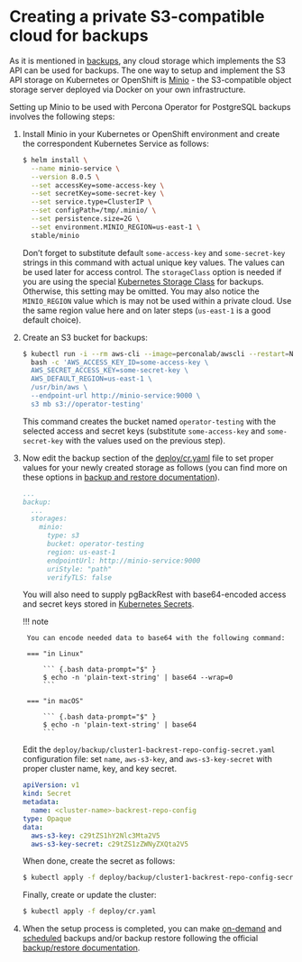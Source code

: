 # Creating a private S3-compatible cloud for backups

As it is mentioned in [backups](backups.md), any cloud storage which
implements the S3 API can be used for backups. The one way to setup and
implement the S3 API storage on Kubernetes or OpenShift is
[Minio](https://www.minio.io/) - the S3-compatible object storage server
deployed via Docker on your own infrastructure.

Setting up Minio to be used with Percona Operator for PostgreSQL backups involves
the following steps:

1. Install Minio in your Kubernetes or OpenShift
    environment and create the correspondent Kubernetes Service as
    follows:

    ``` {.bash data-prompt="$" }
    $ helm install \
      --name minio-service \
      --version 8.0.5 \
      --set accessKey=some-access-key \
      --set secretKey=some-secret-key \
      --set service.type=ClusterIP \
      --set configPath=/tmp/.minio/ \
      --set persistence.size=2G \
      --set environment.MINIO_REGION=us-east-1 \
      stable/minio
    ```

    Don’t forget to substitute default `some-access-key` and `some-secret-key`
    strings in this command with actual unique key values. The values can be
    used later for access control. The `storageClass` option is needed if you
    are using the special [Kubernetes Storage Class](https://kubernetes.io/docs/concepts/storage/storage-classes/)
    for backups. Otherwise, this setting may be omitted. You may also notice the
    `MINIO_REGION` value which is may not be used within a private cloud. Use
    the same region value here and on later steps (`us-east-1` is a good default
    choice).

2. Create an S3 bucket for backups:

    ``` {.bash data-prompt="$" }
    $ kubectl run -i --rm aws-cli --image=perconalab/awscli --restart=Never -- \
      bash -c 'AWS_ACCESS_KEY_ID=some-access-key \
      AWS_SECRET_ACCESS_KEY=some-secret-key \
      AWS_DEFAULT_REGION=us-east-1 \
      /usr/bin/aws \
      --endpoint-url http://minio-service:9000 \
      s3 mb s3://operator-testing'
    ```

    This command creates the bucket named `operator-testing` with
    the selected access and secret keys (substitute `some-access-key`
    and `some-secret-key` with the values used on the previous step).

3. Now edit the backup section of the [deploy/cr.yaml](https://github.com/percona/percona-postgresql-operator/blob/1.x/deploy/cr.yaml)
    file to set proper values for your newly created  storage as follows (you
    can find more on these options in [backup and restore documentation](backups.md#configuring-the-s3-compatible-backup-storage)).

    ```yaml
    ...
    backup:
      ...
      storages:
        minio:
          type: s3
          bucket: operator-testing
          region: us-east-1
          endpointUrl: http://minio-service:9000
          uriStyle: "path"
          verifyTLS: false
    ```

    You will also need to supply pgBackRest with base64-encoded access and 
    secret keys stored in [Kubernetes Secrets](https://kubernetes.io/docs/concepts/configuration/secret/).
    
    !!! note

        You can encode needed data to base64 with the following command:

        === "in Linux"

            ``` {.bash data-prompt="$" }
            $ echo -n 'plain-text-string' | base64 --wrap=0
            ```

        === "in macOS"

            ``` {.bash data-prompt="$" }
            $ echo -n 'plain-text-string' | base64
            ```

    Edit the `deploy/backup/cluster1-backrest-repo-config-secret.yaml`
    configuration file: set `name`, `aws-s3-key`, and `aws-s3-key-secret` with
    proper cluster name, key, and key secret.

    ```yaml
    apiVersion: v1
    kind: Secret
    metadata:
      name: <cluster-name>-backrest-repo-config
    type: Opaque
    data:
      aws-s3-key: c29tZS1hY2Nlc3Mta2V5
      aws-s3-key-secret: c29tZS1zZWNyZXQta2V5
    ```

    When done, create the secret as follows:

    ``` {.bash data-prompt="$" }
    $ kubectl apply -f deploy/backup/cluster1-backrest-repo-config-secret.yaml
    ```

    Finally, create or update the cluster:

    ``` {.bash data-prompt="$" }
    $ kubectl apply -f deploy/cr.yaml
    ```

4. When the setup process is completed, you can make [on-demand](backups.md#making-on-demand-backup)
    and [scheduled](backups.md#scheduling-backups) backups and/or backup restore following the
    official [backup/restore documentation](backups.md).
